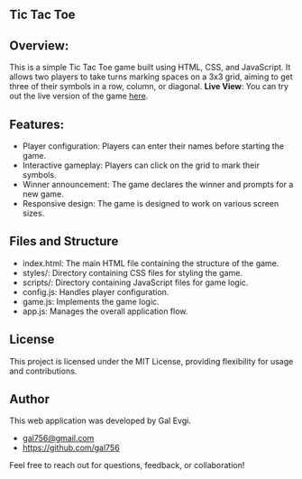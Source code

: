 ## Tic Tac Toe

## Overview:
This is a simple Tic Tac Toe game built using HTML, CSS, and JavaScript. It allows two players to take turns marking spaces on a 3x3 grid, aiming to get three of their symbols in a row, column, or diagonal.
**Live View**: You can try out the live version of the game [here](<https://gal756.github.io/Tic-Tac-Toe/>).

## Features:
* Player configuration: Players can enter their names before starting the game.
* Interactive gameplay: Players can click on the grid to mark their symbols.
* Winner announcement: The game declares the winner and prompts for a new game.
* Responsive design: The game is designed to work on various screen sizes.

## Files and Structure
* index.html: The main HTML file containing the structure of the game.
* styles/: Directory containing CSS files for styling the game.
* scripts/: Directory containing JavaScript files for game logic.
* config.js: Handles player configuration.
* game.js: Implements the game logic.
* app.js: Manages the overall application flow.

## License
This project is licensed under the MIT License, providing flexibility for usage and contributions.

## Author

This web application was developed by Gal Evgi.

- gal756@gmail.com
- https://github.com/gal756

Feel free to reach out for questions, feedback, or collaboration!
